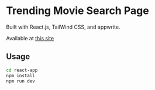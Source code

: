# Trending Movie Search Page
Built with React.js, TailWind CSS, and appwrite.

Available at [this site](https://schrodingerslemur.github.io/movie-recs/)

## Usage
```bash
cd react-app
npm install
npm run dev
```
